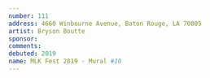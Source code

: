 ```yaml
---
number: 111
address: 4660 Winbourne Avenue, Baton Rouge, LA 70805
artist: Bryson Boutte
sponsor: 
comments: 
debuted: 2019
name: MLK Fest 2019 - Mural #10
---
```


